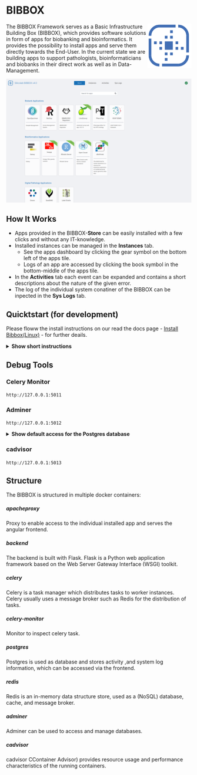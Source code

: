 # BIBBOX 

<img src="./frontend/src/assets/silicolab_logo.png" align="right"
     alt="Size Limit logo by Anton Lovchikov" width="120" height="120">

The BIBBOX Framework serves as a Basic Infrastructure Building Box (BIBBOX),  which provides software solutions in form of apps for biobanking and bioinformatics. 
It provides the possibility to install apps and serve them directly towards the End-User. 
In the current state we are building apps to support pathologists, bioinformaticians and biobanks in their direct work as well as in Data-Management. 

<p align="center">
  <img src="./img/example.png" alt="Size Limit CLI" width="738">
</p>

## How It Works
 - Apps provided in the BIBBOX-**Store** can be easily installed with a few clicks and without any IT-knowledge.
 - Installed instances can be managed in the **Instances** tab.
   - See the apps dashboard by clicking the gear symbol on the bottom left of the apps tile.
   - Logs of an app are accessed by clicking the book symbol in the bottom-middle of the apps tile.
 - In the **Activities** tab each event can be expanded and contains a short descriptions about the nature of the given error.
 - The log of the individual system conatiner of the BIBBOX can be inpected in the **Sys Logs** tab.

## Quicktstart (for development)

Please floww the install instructions on our read the docs page - [Install Bibbox(Linux)](https://bibbox.readthedocs.io/en/latest/installation_v4_bibbox_linux/) - for further deails. 


<details><summary><b>Show short instructions</b></summary>

 1. Install docker and docker-compose

 2. Create the bibbox location folder

```sh
cd /opt
sudo mkdir bibbox
cd bibbox
```

 3. Clone the repository 

```sh
sudo git clone https://github.com/bibbox/sys-bibbox.git
cd sys-bibbox
```

 4. Run the installation script

```sh
sudo docker network create bibbox-default-network
sudo bash INSTALL.sh
```

 5. Domain-Settings
   - When asked to specify domainname:
     - You have a public domain under which you BIBBOX is running
     - Add the URL you want to use locally to your /etc/hosts file (or use localhost)
     - Set up a DNS Service (e.g.:dnsmasque) to create a local domain
</details>


## Debug Tools

### Celery Monitor 
`http://127.0.0.1:5011`

### Adminer   
`http://127.0.0.1:5012`

<details><summary><b>Show default access for the Postgres database</b></summary>
 
- **server:** postgres
- **username:** postgres
- **password:** postgres
- **database:** bibbox
</details>

### cadvisor
`http://127.0.0.1:5013`


## Structure

 The BIBBOX is structured in multiple docker containers:
##### apacheproxy
Proxy to enable access to the individual  installed app and serves the angular frontend.
##### backend
The backend  is  built  with Flask. Flask  is  a  Python  web  application  framework  based  on  the  Web  Server Gateway  Interface  (WSGI)  toolkit.
##### celery
Celery is a task manager which distributes tasks to worker instances. Celery usually uses a message broker such as Redis for the distribution of tasks.
##### celery-monitor
Monitor to inspect celery task.
##### postgres
Postgres is used as database and stores  activity  ,and  system  log  information,  which  can  be accessed  via  the  frontend.
##### redis
Redis is an in-memory data structure store, used as a (NoSQL) database, cache, and message broker.
##### adminer
Adminer can be used to access and manage databases.
##### cadvisor
cadvisor CContainer Advisor) provides resource usage and performance characteristics of the running containers. 
